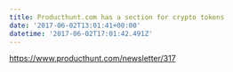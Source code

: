 ```yaml
---
title: Producthunt.com has a section for crypto tokens
date: '2017-06-02T13:01:41+00:00'
datetime: '2017-06-02T17:01:42.491Z'
---
```



https://www.producthunt.com/newsletter/317